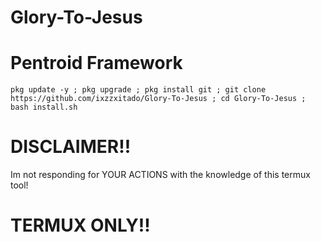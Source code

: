 # Glory-To-Jesus

# Pentroid Framework

```console
pkg update -y ; pkg upgrade ; pkg install git ; git clone https://github.com/ixzzxitado/Glory-To-Jesus ; cd Glory-To-Jesus ; bash install.sh
```

# DISCLAIMER!!

Im not responding for YOUR ACTIONS with the knowledge of this termux tool!

# TERMUX ONLY!!
